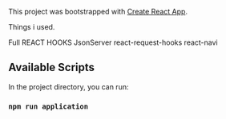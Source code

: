 This project was bootstrapped with [Create React App](https://github.com/facebook/create-react-app).

Things i used.

Full REACT HOOKS
JsonServer
react-request-hooks
react-navi

## Available Scripts

In the project directory, you can run:

### `npm run application`
